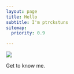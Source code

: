 ```yaml
---
layout: page
title: Hello
subtitle: I'm ptrckstuns
sitemap:
  priority: 0.9

---
```


<img src="{{ '/assets/img/fox.png' | prepend: site.baseurl }}" id="about-img">

<div id="describe-text">
	<p>Get to know me.</p>
</div>